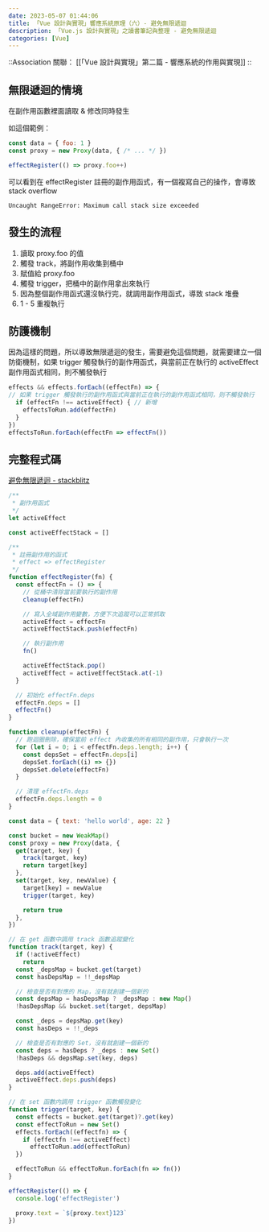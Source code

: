 ```yaml
---
date: 2023-05-07 01:44:06
title: 「Vue 設計與實現」響應系統原理（六）- 避免無限遞迴
description: 「Vue.js 設計與實現」之讀書筆記與整理 - 避免無限遞迴
categories: [Vue]
---
```


::Association
關聯： [[「Vue 設計與實現」第二篇 - 響應系統的作用與實現]]
::

## 無限遞迴的情境

在副作用函數裡面讀取 & 修改同時發生

如這個範例：

```js [infinity.js]
const data = { foo: 1 }
const proxy = new Proxy(data, { /* ... */ })

effectRegister(() => proxy.foo++)
```

可以看到在 effectRegister 註冊的副作用函式，有一個複寫自己的操作，會導致 stack overflow

```terminal
Uncaught RangeError: Maximum call stack size exceeded
```

## 發生的流程

1. 讀取 proxy.foo 的值
2. 觸發 track，將副作用收集到桶中
3. 賦值給 proxy.foo
4. 觸發 trigger，把桶中的副作用拿出來執行
5. 因為整個副作用函式還沒執行完，就調用副作用函式，導致 stack 堆疊
6. 1 - 5 重複執行

## 防護機制

因為這樣的問題，所以導致無限遞迴的發生，需要避免這個問題，就需要建立一個防衛機制，如果 trigger 觸發執行的副作用函式，與當前正在執行的 activeEffect 副作用函式相同，則不觸發執行

```js [trigger.js]
effects && effects.forEach((effectFn) => {
// 如果 trigger 觸發執行的副作用函式與當前正在執行的副作用函式相同，则不觸發執行
  if (effectFn !== activeEffect) { // 新增
    effectsToRun.add(effectFn)
  }
})
effectsToRun.forEach(effectFn => effectFn())
```

## 完整程式碼

[避免無限遞迴 - stackblitz](https://stackblitz.com/edit/js-hdu8cr?file=index.js)

```js [infinity.js]
/**
 * 副作用函式
 */
let activeEffect

const activeEffectStack = []

/**
 * 註冊副作用的函式
 * effect => effectRegister
 */
function effectRegister(fn) {
  const effectFn = () => {
    // 從桶中清除當前要執行的副作用
    cleanup(effectFn)

    // 寫入全域副作用變數，方便下次追蹤可以正常抓取
    activeEffect = effectFn
    activeEffectStack.push(effectFn)

    // 執行副作用
    fn()

    activeEffectStack.pop()
    activeEffect = activeEffectStack.at(-1)
  }

  // 初始化 effectFn.deps
  effectFn.deps = []
  effectFn()
}

function cleanup(effectFn) {
  // 跑迴圈刪除，確保當前 effect 內收集的所有相同的副作用，只會執行一次
  for (let i = 0; i < effectFn.deps.length; i++) {
    const depsSet = effectFn.deps[i]
    depsSet.forEach((i) => {})
    depsSet.delete(effectFn)
  }

  // 清理 effectFn.deps
  effectFn.deps.length = 0
}

const data = { text: 'hello world', age: 22 }

const bucket = new WeakMap()
const proxy = new Proxy(data, {
  get(target, key) {
    track(target, key)
    return target[key]
  },
  set(target, key, newValue) {
    target[key] = newValue
    trigger(target, key)

    return true
  },
})

// 在 get 函數中調用 track 函數追蹤變化
function track(target, key) {
  if (!activeEffect)
    return
  const _depsMap = bucket.get(target)
  const hasDepsMap = !!_depsMap

  // 檢查是否有對應的 Map，沒有就創建一個新的
  const depsMap = hasDepsMap ? _depsMap : new Map()
  !hasDepsMap && bucket.set(target, depsMap)

  const _deps = depsMap.get(key)
  const hasDeps = !!_deps

  // 檢查是否有對應的 Set，沒有就創建一個新的
  const deps = hasDeps ? _deps : new Set()
  !hasDeps && depsMap.set(key, deps)

  deps.add(activeEffect)
  activeEffect.deps.push(deps)
}

// 在 set 函數内調用 trigger 函數觸發變化
function trigger(target, key) {
  const effects = bucket.get(target)?.get(key)
  const effectToRun = new Set()
  effects.forEach((effectfn) => {
    if (effectfn !== activeEffect)
      effectToRun.add(effectToRun)
  })

  effectToRun && effectToRun.forEach(fn => fn())
}

effectRegister(() => {
  console.log('effectRegister')

  proxy.text = `${proxy.text}123`
})
```